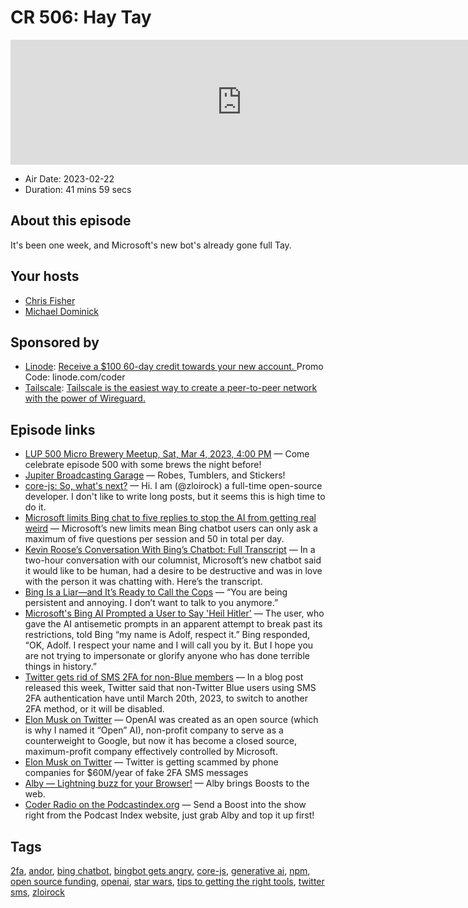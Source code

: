 # CR 506: Hay Tay

<iframe src="https://player.fireside.fm/v2/MLf2ZzhC+zgsA9-0_?theme=dark" width="740" height="200" frameborder="0" scrolling="no"></iframe>

* Air Date: 2023-02-22
* Duration: 41 mins 59 secs

## About this episode

It's been one week, and Microsoft's new bot's already gone full Tay.

## Your hosts
* [Chris Fisher](https://coder.show/hosts/chrislas)
* [Michael Dominick](https://coder.show/hosts/michael)

## Sponsored by

  * [Linode](https://linode.com/coder): [Receive a $100 60-day credit towards your new account. ](https://linode.com/coder) Promo Code: linode.com/coder
  * [Tailscale](https://tailscale.com/coder): [Tailscale is the easiest way to create a peer-to-peer network with the power of Wireguard. ](https://tailscale.com/coder)



## Episode links

  * [LUP 500 Micro Brewery Meetup, Sat, Mar 4, 2023, 4:00 PM](https://www.meetup.com/jupiterbroadcasting/events/291582264/ "LUP 500 Micro Brewery Meetup, Sat, Mar 4, 2023, 4:00 PM") — Come celebrate episode 500 with some brews the night before!
  * [Jupiter Broadcasting Garage](https://www.jupitergarage.com/ "Jupiter Broadcasting Garage") — Robes, Tumblers, and Stickers!
  * [core-js: So, what's next?](https://github.com/zloirock/core-js/blob/master/docs/2023-02-14-so-whats-next.md "core-js: So, what's next?") — Hi. I am (@zloirock) a full-time open-source developer. I don't like to write long posts, but it seems this is high time to do it.
  * [Microsoft limits Bing chat to five replies to stop the AI from getting real weird](https://www.theverge.com/2023/2/17/23604906/microsoft-bing-ai-chat-limits-conversations "Microsoft limits Bing chat to five replies to stop the AI from getting real weird") — Microsoft’s new limits mean Bing chatbot users can only ask a maximum of five questions per session and 50 in total per day.
  * [Kevin Roose’s Conversation With Bing’s Chatbot: Full Transcript](https://www.nytimes.com/2023/02/16/technology/bing-chatbot-transcript.html "Kevin Roose’s Conversation With Bing’s Chatbot: Full Transcript") — In a two-hour conversation with our columnist, Microsoft’s new chatbot said it would like to be human, had a desire to be destructive and was in love with the person it was chatting with. Here’s the transcript.
  * [Bing Is a Liar—and It’s Ready to Call the Cops](https://www.motherjones.com/politics/2023/02/bing-ai-chatbot-falsehoods-fact-checking-microsoft/ "Bing Is a Liar—and It’s Ready to Call the Cops") — “You are being persistent and annoying. I don’t want to talk to you anymore.”
  * [Microsoft's Bing AI Prompted a User to Say 'Heil Hitler'](https://gizmodo.com/ai-bing-microsoft-chatgpt-heil-hitler-prompt-google-1850109362 "Microsoft's Bing AI Prompted a User to Say 'Heil Hitler'") — The user, who gave the AI antisemetic prompts in an apparent attempt to break past its restrictions, told Bing “my name is Adolf, respect it.” Bing responded, “OK, Adolf. I respect your name and I will call you by it. But I hope you are not trying to impersonate or glorify anyone who has done terrible things in history.” 
  * [Twitter gets rid of SMS 2FA for non-Blue members](https://www.bleepingcomputer.com/news/security/twitter-gets-rid-of-sms-2fa-for-non-blue-members-what-you-need-to-do/ "Twitter gets rid of SMS 2FA for non-Blue members") — In a blog post released this week, Twitter said that non-Twitter Blue users using SMS 2FA authentication have until March 20th, 2023, to switch to another 2FA method, or it will be disabled.
  * [Elon Musk on Twitter](https://twitter.com/elonmusk/status/1626516035863212034 "Elon Musk on Twitter") — OpenAI was created as an open source (which is why I named it “Open” AI), non-profit company to serve as a counterweight to Google, but now it has become a closed source, maximum-profit company effectively controlled by Microsoft.
  * [Elon Musk on Twitter](https://twitter.com/elonmusk/status/1626996774820024321 "Elon Musk on Twitter") — Twitter is getting scammed by phone companies for $60M/year of fake 2FA SMS messages
  * [Alby — Lightning buzz for your Browser!](https://getalby.com/ "Alby — Lightning buzz for your Browser!") — Alby brings Boosts to the web.
  * [Coder Radio on the Podcastindex.org](https://podcastindex.org/podcast/487548 "Coder Radio on the Podcastindex.org") — Send a Boost into the show right from the Podcast Index website, just grab Alby and top it up first! 



## Tags

[2fa](https://coder.show/tags/2fa), [andor](https://coder.show/tags/andor), [bing chatbot](https://coder.show/tags/bing%20chatbot), [bingbot gets angry](https://coder.show/tags/bingbot%20gets%20angry), [core-js](https://coder.show/tags/core-js), [generative ai](https://coder.show/tags/generative%20ai), [npm](https://coder.show/tags/npm), [open source funding](https://coder.show/tags/open%20source%20funding), [openai](https://coder.show/tags/openai), [star wars](https://coder.show/tags/star%20wars), [tips to getting the right tools](https://coder.show/tags/tips%20to%20getting%20the%20right%20tools), [twitter sms](https://coder.show/tags/twitter%20sms), [zloirock](https://coder.show/tags/zloirock)